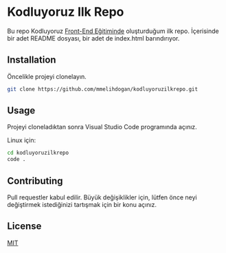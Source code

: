 # Kodluyoruz Ilk Repo

Bu repo Kodluyoruz [Front-End Eğitiminde](https://app.patika.dev/) oluşturduğum ilk repo. İçerisinde bir adet README dosyası, bir adet de index.html barındırıyor.


## Installation

Öncelikle projeyi clonelayın.

```bash
git clone https://github.com/mmelihdogan/kodluyoruzilkrepo.git
```

## Usage

Projeyi cloneladıktan sonra Visual Studio Code programında açınız.


Linux için:

```bash
cd kodluyoruzilkrepo
code .
```

## Contributing
Pull requestler kabul edilir. Büyük değişiklikler için, lütfen önce neyi değiştirmek istediğinizi tartışmak için bir konu açınız.


## License
[MIT](https://choosealicense.com/licenses/mit/)